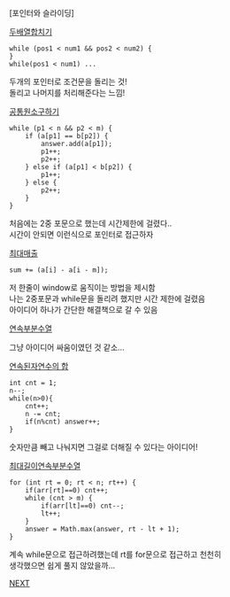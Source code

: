 [포인터와 슬라이딩]

[두배열합치기](두배열합치기.java)
```
while (pos1 < num1 && pos2 < num2) {
}
while(pos1 < num1) ...
```
두개의 포인터로 조건문을 돌리는 것!\
돌리고 나머지를 처리해준다는 느낌!

[공통원소구하기](공통원소구하기.java)
```
while (p1 < n && p2 < m) {
    if (a[p1] == b[p2]) {
        answer.add(a[p1]);
        p1++;
        p2++;
    } else if (a[p1] < b[p2]) {
        p1++;
    } else {
        p2++;
    }
}
```
처음에는 2중 포문으로 했는데 시간제한에 걸렸다..\
시간이 안되면 이런식으로 포인터로 접근하자

[최대매출](최대매출.java)
```
sum += (a[i] - a[i - m]);
```
저 한줄이 window로 움직이는 방법을 제시함\
나는 2중포문과 while문을 돌리려 했지만 시간 제한에 걸렸음\
아이디어 하나가 간단한 해결책으로 갈 수 있음

[연속부분수열](연속부분수열.java)

그냥 아이디어 싸움이였던 것 같소...

[연속된자연수의 합](연속된자연수의합.java)
```
int cnt = 1;
n--;
while(n>0){
    cnt++;
    n -= cnt;
    if(n%cnt) answer++;
}
```
숫자만큼 빼고 나눠지면 그걸로 더해질 수 있다는 아이디어!

[최대길이연속부분수열](최대길이연속부분수열.java)
```
for (int rt = 0; rt < n; rt++) {
    if(arr[rt]==0) cnt++;
    while (cnt > m) {
        if(arr[lt]==0) cnt--;
        lt++;
    }
    answer = Math.max(answer, rt - lt + 1);
}
```
계속 while문으로 접근하려했는데 rt를 for문으로 접근하고 천천히\
생각했으면 쉽게 풀지 않았을까...

[NEXT]()
